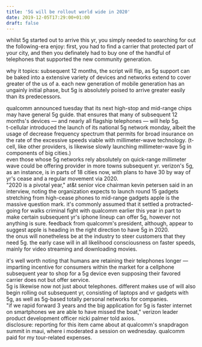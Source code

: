 ```yaml
---
title: '5G will be rollout world wide in 2020'
date: 2019-12-05T17:29:00+01:00
draft: false
---
```


whilst 5g started out to arrive this yr, you simply needed to searching for out the following-era enjoy: first, you had to find a carrier that protected part of your city, and then you definately had to buy one of the handful of telephones that supported the new community generation.  
  
why it topics: subsequent 12 months, the script will flip, as 5g support can be baked into a extensive variety of devices and networks extend to cover greater of the us of a. each new generation of mobile generation has an ungainly initial phase, but 5g is absolutely poised to arrive greater easily than its predecessors.  
  
qualcomm announced tuesday that its next high-stop and mid-range chips may have general 5g guide. that ensures that many of subsequent 12 months's devices — and nearly all flagship telephones — will help 5g.  
t-cellular introduced the launch of its national 5g network monday, albeit the usage of decrease frequency spectrum that permits for broad insurance on the rate of the excessive speeds viable with millimeter-wave technology. (t-cell, like other providers, is likewise slowly launching millimeter-wave 5g in components of big cities.)  
even those whose 5g networks rely absolutely on quick-range millimeter wave could be offering provider in more towns subsequent yr. verizon's 5g, as an instance, is in parts of 18 cities now, with plans to have 30 by way of yr's cease and a regular movement via 2020.  
"2020 is a pivotal year," at&t senior vice chairman kevin petersen said in an interview, noting the organization expects to launch round 15 gadgets stretching from high-cease phones to mid-range gadgets apple is the massive question mark. it's commonly assumed that it settled a protracted-going for walks criminal fight with qualcomm earlier this year in part to make certain subsequent yr's iphone lineup can offer 5g, however not anything is sure. feedback from qualcomm's president, although, appear to suggest apple is heading in the right direction to have 5g in 2020.  
the onus will nonetheless be at the industry to steer customers that they need 5g. the early case will in all likelihood consciousness on faster speeds, mainly for video streaming and downloading movies.  
  
it's well worth noting that humans are retaining their telephones longer — imparting incentive for consumers within the market for a cellphone subsequent year to shop for a 5g device even supposing their favored carrier does not but offer service.  
5g is likewise now not just about telephones. different makes use of will also begin rolling out subsequent yr, consisting of laptops and vr gadgets with 5g, as well as 5g-based totally personal networks for companies.  
"if we rapid forward 3 years and the big application for 5g is faster internet on smartphones we are able to have missed the boat," verizon leader product development officer nicki palmer told axios.  
disclosure: reporting for this item came about at qualcomm's snapdragon summit in maui, where i moderated a session on wednesday. qualcomm paid for my tour-related expenses.